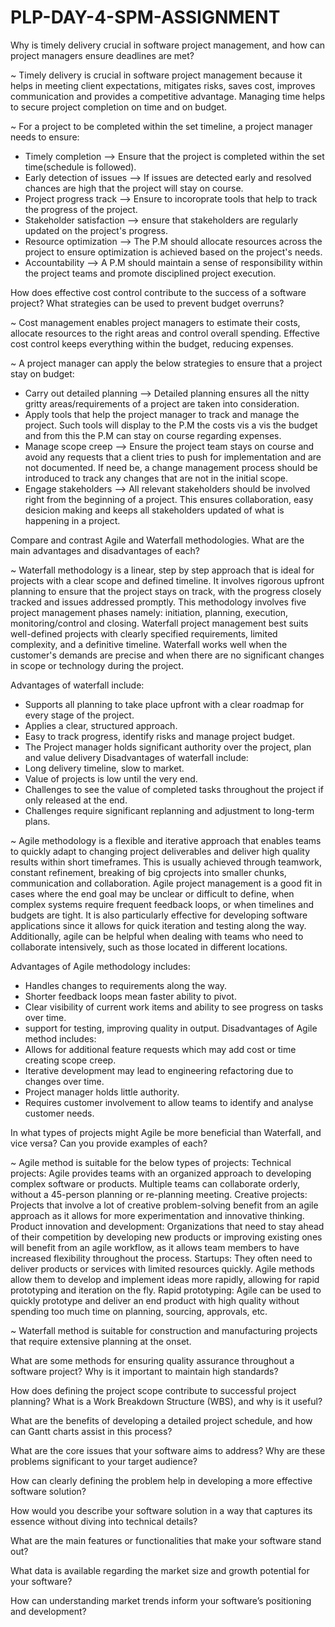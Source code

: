 # PLP-DAY-4-SPM-ASSIGNMENT


Why is timely delivery crucial in software project management, and how can project managers ensure deadlines are met?

~ Timely delivery is crucial in software project management because it helps in meeting client expectations, mitigates risks, saves cost, improves communication and provides a competitive advantage. Managing time helps to secure project completion on time and on budget.

~ For a project to be completed within the set timeline, a project manager needs to ensure:
* Timely completion --> Ensure that the project is completed within the set time(schedule is followed).
* Early detection of issues --> If issues are detected early and resolved chances are high that the project will stay on course.
* Project progress track --> Ensure to incoroprate tools that help to track the progress of the project.
* Stakeholder satisfaction --> ensure that stakeholders are regularly updated on the project's progress.
* Resource optimization --> The P.M should allocate resources across the project to ensure optimization is achieved based on the project's needs.
* Accountability --> A P.M should maintain a sense of responsibility within the project teams and promote disciplined project execution.


How does effective cost control contribute to the success of a software project? What strategies can be used to prevent budget overruns?

~ Cost management enables project managers to estimate their costs, allocate resources to the right areas and control overall spending. Effective cost control keeps everything within the budget, reducing expenses.

~ A project manager can apply the below strategies to ensure that a project stay on budget:
* Carry out detailed planning --> Detailed planning ensures all the nitty gritty areas/requirements of a project are taken into consideration.
* Apply tools that help the project manager to track and manage the project. Such tools will display to the P.M the costs vis a vis the budget and from this the P.M can stay on course regarding expenses.
* Manage scope creep --> Ensure the project team stays on course and avoid any requests that a client tries to push for implementation and are not documented. If need be, a change management process should be introduced to track any changes that are not in the initial scope.
* Engage stakeholders --> All relevant stakeholders should be involved right from the beginning of a project. This ensures collaboration, easy desicion making and keeps all stakeholders updated of what is happening in a project.
  
Compare and contrast Agile and Waterfall methodologies. What are the main advantages and disadvantages of each?

~ Waterfall methodology is a linear, step by step approach that is ideal for projects with a clear scope and defined timeline. It involves rigorous upfront planning to ensure that the project stays on track, with the progress closely tracked and issues addressed promptly. This methodology involves five project management phases namely: initiation, planning, execution, monitoring/control and closing. 
Waterfall project management best suits well-defined projects with clearly specified requirements, limited complexity, and a definitive timeline. Waterfall works well when the customer's demands are precise and when there are no significant changes in scope or technology during the project.

Advantages of waterfall include:
* Supports all planning to take place upfront with a clear roadmap for every stage of the project.
* Applies a clear, structured approach.
* Easy to track progress, identify risks and manage project budget.
* The Project manager holds significant authority over the project, plan and value delivery
Disadvantages of waterfall include:
* Long delivery timeline, slow to market.
* Value of projects is low until the very end.
* Challenges to see the value of completed tasks throughout the project if only released at the end.
* Challenges require significant replanning and adjustment to long-term plans.

~ Agile methodology is a flexible and iterative approach that enables teams to quickly adapt to changing project deliverables and deliver high quality results within short timeframes. This is usually achieved through teamwork, constant refinement, breaking of big cprojects into smaller chunks, communication and collaboration.
Agile project management is a good fit in cases where the end goal may be unclear or difficult to define, when complex systems require frequent feedback loops, or when timelines and budgets are tight. It is also particularly effective for developing software applications since it allows for quick iteration and testing along the way. Additionally, agile can be helpful when dealing with teams who need to collaborate intensively, such as those located in different locations.

Advantages of Agile methodology includes:
* Handles changes to requirements along the way.
* Shorter feedback loops mean faster ability to pivot.
* Clear visibility of current work items and ability to see progress on tasks over time.
* support for testing, improving quality in output.
Disadvantages of Agile method includes:
* Allows for additional feature requests which may add cost or time creating scope creep.
* Iterative development may lead to engineering refactoring due to changes over time.
* Project manager holds little authority.
* Requires customer involvement to allow teams to identify and analyse customer needs.

In what types of projects might Agile be more beneficial than Waterfall, and vice versa? Can you provide examples of each?

~ Agile method is suitable for the below types of projects:
    Technical projects: Agile provides teams with an organized approach to developing complex software or products. Multiple teams can collaborate orderly, without a 45-person planning or re-planning meeting.
    Creative projects: Projects that involve a lot of creative problem-solving benefit from an agile approach as it allows for more experimentation and innovative thinking.
    Product innovation and development: Organizations that need to stay ahead of their competition by developing new products or improving existing ones will benefit from an agile workflow, as it allows team members to have increased flexibility throughout the process.
    Startups: They often need to deliver products or services with limited resources quickly. Agile methods allow them to develop and implement ideas more rapidly, allowing for rapid prototyping and iteration on the fly.
    Rapid prototyping: Agile can be used to quickly prototype and deliver an end product with high quality without spending too much time on planning, sourcing, approvals, etc.


~ Waterfall method is suitable for construction and manufacturing projects that require extensive planning at the onset.

What are some methods for ensuring quality assurance throughout a software project? Why is it important to maintain high standards?


How does defining the project scope contribute to successful project planning? What is a Work Breakdown Structure (WBS), and why is it useful?


What are the benefits of developing a detailed project schedule, and how can Gantt charts assist in this process?


What are the core issues that your software aims to address? Why are these problems significant to your target audience?


How can clearly defining the problem help in developing a more effective software solution?


How would you describe your software solution in a way that captures its essence without diving into technical details?


What are the main features or functionalities that make your software stand out?


What data is available regarding the market size and growth potential for your software?


How can understanding market trends inform your software’s positioning and development?
